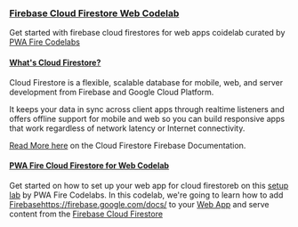 ### [Firebase Cloud Firestore Web Codelab](https://pwafire.org/developer/codelabs/firestore-web)
Get started with firebase cloud firestores for web apps coidelab curated by [PWA Fire Codelabs](https://pwafire.org/developer/codelabs/)

#### [What's Cloud Firestore?](https://firebase.google.com/docs/firestore/)
Cloud Firestore is a flexible, scalable database for mobile, web, and server development
from Firebase and Google Cloud Platform.

It keeps your data in sync across client apps through realtime listeners and offers offline
support for mobile and web so you can build responsive apps that work regardless of network
latency or Internet connectivity. 

[Read More here](https://firebase.google.com/docs/firestore/) on the Cloud Firestore Firebase Documentation.

#### [PWA Fire Cloud Firestore for Web Codelab](https://pwafire.org/developer/codelabs/firestore-web)
Get started on how to set up your web app for cloud firestoreb on this [setup lab](https://github.com/mayeedwin/firestore/tree/master/setup) by PWA Fire Codelabs. In this codelab, we're going to learn how to add [Firebase]()https://firebase.google.com/docs/ to your [Web App](https://pwafire.org/developer/codelabs/pwafire/) and serve content from the [Firebase Cloud Firestore](https://firebase.google.com/docs/firestore/)
